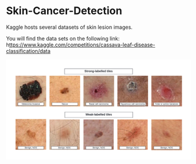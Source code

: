 # Skin-Cancer-Detection


Kaggle hosts several datasets of skin lesion images.

You will find the data sets on the following link: h[ttps://www.kaggle.com/competitions/cassava-leaf-disease-classification/data
](https://www.kaggle.com/competitions/isic-2024-challenge/data)



<img src="img.png">
